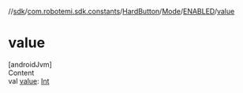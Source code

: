 //[sdk](../../../../../index.md)/[com.robotemi.sdk.constants](../../../index.md)/[HardButton](../../index.md)/[Mode](../index.md)/[ENABLED](index.md)/[value](value.md)



# value  
[androidJvm]  
Content  
val [value](value.md): [Int](https://kotlinlang.org/api/latest/jvm/stdlib/kotlin/-int/index.html)  



